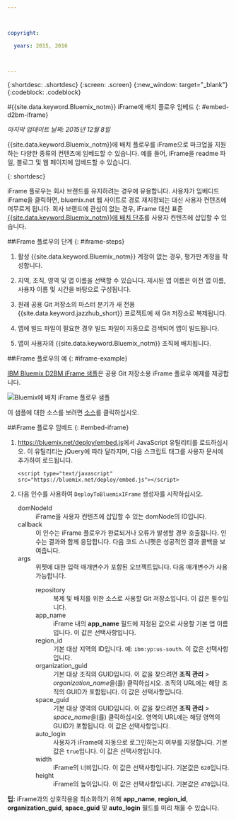```yaml
---

 

copyright:

  years: 2015, 2016

 

---
```


{:shortdesc: .shortdesc}
{:screen: .screen}
{:new_window: target="_blank"}
{:codeblock: .codeblock}

#{{site.data.keyword.Bluemix_notm}} iFrame에 배치 플로우 임베드 {: #embed-d2bm-iframe} 

*마지막 업데이트 날짜: 2015년 12월 8일* 

{{site.data.keyword.Bluemix_notm}}에 배치 플로우를 iFrame으로 마크업을 지원하는 다양한 종류의 컨텐츠에 임베드할 수 있습니다. 예를 들어, iFrame을 readme 파일, 블로그 및 웹 페이지에 임베드할 수 있습니다. 

{: shortdesc} 

iFrame 플로우는 회사 브랜드를 유지하려는 경우에 유용합니다. 사용자가 임베디드 iFrame을 클릭하면, bluemix.net 웹 사이트로 경로 재지정되는 대신 사용자 컨텐츠에 머무르게 됩니다. 회사 브랜드에 관심이 없는 경우, iFrame 대신 표준 [{{site.data.keyword.Bluemix_notm}}에 배치 단추](../develop/deploy_button.html)를 사용자 컨텐츠에 삽입할 수 있습니다. 

##iFrame 플로우의 단계 {: #iframe-steps} 

1. 활성 {{site.data.keyword.Bluemix_notm}} 계정이 없는 경우, 평가판 계정을
작성합니다.  

2. 지역, 조직, 영역 및 앱 이름을 선택할 수 있습니다.
제시된 앱 이름은 이전 앱 이름, 사용자 이름 및 시간을 바탕으로
구성됩니다. 

3. 원래 공용 Git 저장소의 마스터 분기가 새 전용 {{site.data.keyword.jazzhub_short}}
프로젝트에 새 Git 저장소로 복제됩니다. 

4. 앱에 빌드 파일이 필요한 경우 빌드 파일이 자동으로 검색되어 앱이
빌드됩니다. 

5. 앱이 사용자의 {{site.data.keyword.Bluemix_notm}} 조직에 배치됩니다. 

##iFrame 플로우의 예 {: #iframe-example} 

<p>
<a class="xref" href="http://d2bm-iframe-sample.ng.bluemix.net/" target="_blank" title="(새 탭 또는 창에서 열림)">IBM Bluemix D2BM iFrame 샘플</a>은
공용 Git 저장소용 iFrame 플로우 예제를 제공합니다.<div class="image"><img class="image" src="images/d2bm_iframe_sample2.png" alt="Bluemix에 배치 iFrame 플로우 샘플" /></div>
</p> 

<p>
이 샘플에 대한 소스를 보려면 <a class="xref" href="https://hub.jazz.net/project/idsorg/d2bm-iframe-sample/overview" target="_blank" title="(새 탭 또는 창에서 열림)">소스</a>를
클릭하십시오.
</p>

##iFrame 플로우 임베드  {: #embed-iframe}  

<ol>
<li><a href="https://bluemix.net/deploy/embed.js" target="_blank">https://bluemix.net/deploy/embed.js</a>에서 JavaScript 유틸리티를 로드하십시오. 이 유틸리티는 jQuery에 따라 달라지며, 다음 스크립트 태그를
사용자 문서에 추가하여 로드됩니다. 
<pre class="pre">
<code>&lt;script type="text/javascript" src="https://bluemix.net/deploy/embed.js"&gt;&lt;/script&gt;</code>
</pre>
</li>
<li> 다음 인수를 사용하여 <code>DeployToBluemixIFrame</code> 생성자를
시작하십시오.<dl class="parml">
<dt class="pt dlterm">domNodeId</dt>
<dd class="pd">iFrame을 사용자 컨텐츠에 삽입할 수 있는 domNode의 ID입니다.</dd>

<dt class="pt dlterm">callback</dt>
<dd class="pd">이 인수는 iFrame 플로우가 완료되거나 오류가 발생할 경우
호출됩니다. 인수는 결과와 함께 응답합니다. 다음 코드 스니펫은
성공적인 결과 콜백을 보여줍니다.</dd>

<dt class="pt dlterm">args</dt>
<dd class="pd">위젯에 대한 입력 매개변수가 포함된 오브젝트입니다. 다음 매개변수가
사용 가능합니다.<dl class="parml">

<dt class="pt dlterm">repository</dt>
<dd class="pd">복제 및 배치를 위한 소스로 사용할 Git 저장소입니다.
이 값은 필수입니다. </dd>
	
<dt class="pt dlterm">app_name</dt>
<dd class="pd">iFrame 내의 <strong>app_name</strong> 필드에 지정된 값으로 사용할
기본 앱 이름입니다. 이 값은 선택사항입니다.</dd>
	
    
<dt class="pt dlterm">region_id</dt>
<dd class="pd">기본 대상 지역의 ID입니다. 예: <code>ibm:yp:us-south</code>.
이 값은 선택사항입니다.</dd>
	
<dt class="pt dlterm">organization_guid</dt>
<dd class="pd">기본 대상 조직의 GUID입니다. 이 값을 찾으려면 <strong>조직 관리</strong> > <i>organization_name</i>을(를) 클릭하십시오. 조직의 URL에는 해당 조직의 GUID가 포함됩니다.
이 값은 선택사항입니다.</dd>
	
<dt class="pt dlterm">space_guid</dt>
<dd class="pd">기본 대상 영역의 GUID입니다. 이 값을 찾으려면 <strong>조직 관리</strong> > <i>space_name</i>을(를) 클릭하십시오. 영역의 URL에는 해당 영역의 GUID가 포함됩니다.
이 값은 선택사항입니다.</dd>
	
<dt class="pt dlterm">auto_login</dt>
<dd class="pd">사용자가 iFrame에 자동으로 로그인하는지 여부를 지정합니다. 기본값은
<code>true</code>입니다. 이 값은 선택사항입니다.</dd>
	
<dt class="pt dlterm">width</dt>
<dd class="pd">iFrame의 너비입니다. 이 값은 선택사항입니다. 기본값은
<code>620</code>입니다.</dd>
	
<dt class="pt dlterm">height</dt>
<dd class="pd">iFrame의 높이입니다. 이 값은 선택사항입니다. 기본값은
<code>470</code>입니다.</dd>
</dl>

</dd>
</dl>
</li>
</ol>  

**팁:** iFrame과의 상호작용을 최소화하기 위해
**app_name**, **region_id**, **organization_guid**, **space_guid** 및
**auto_login** 필드를 미리 채울 수 있습니다.
